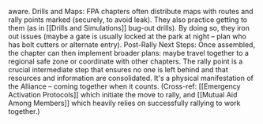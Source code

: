 aware. Drills and Maps: FPA chapters often distribute maps with routes and rally points marked (securely, to avoid leak). They also practice getting to them (as in [[Drills and Simulations]] bug-out drills). By doing so, they iron out issues (maybe a gate is usually locked at the park at night – plan who has bolt cutters or alternate entry). Post-Rally Next Steps: Once assembled, the chapter can then implement broader plans: maybe travel together to a regional safe zone or coordinate with other chapters. The rally point is a crucial intermediate step that ensures no one is left behind and that resources and information are consolidated. It's a physical manifestation of the Alliance – coming together when it counts. (Cross-ref: [[Emergency Activation Protocols]] which initiate the move to rally, and [[Mutual Aid Among Members]] which heavily relies on successfully rallying to work together.)